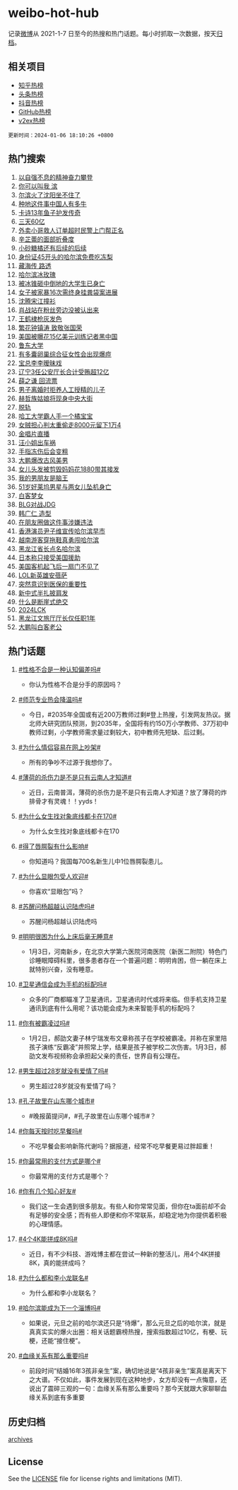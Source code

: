 # weibo-hot-hub

记录[微博](https://www.weibo.com)从 2021-1-7 日至今的热搜和热门话题。每小时抓取一次数据，按天[归档](archives)。

## 相关项目

- [知乎热榜](https://github.com/lonnyzhang423/zhihu-hot-hub)
- [头条热榜](https://github.com/lonnyzhang423/toutiao-hot-hub)
- [抖音热榜](https://github.com/lonnyzhang423/douyin-hot-hub)
- [GitHub热榜](https://github.com/lonnyzhang423/github-hot-hub)
- [v2ex热榜](https://github.com/lonnyzhang423/v2ex-hot-hub)


`更新时间：2024-01-06 18:10:26 +0800`

## 热门搜索

1. [以自强不息的精神奋力攀登](https://m.weibo.cn/search?containerid=100103type%3D1%26t%3D10%26q%3D%23%E4%BB%A5%E8%87%AA%E5%BC%BA%E4%B8%8D%E6%81%AF%E7%9A%84%E7%B2%BE%E7%A5%9E%E5%A5%8B%E5%8A%9B%E6%94%80%E7%99%BB%23&stream_entry_id=51&isnewpage=1&extparam=seat%3D1%26c_type%3D51%26dgr%3D0%26q%3D%2523%25E4%25BB%25A5%25E8%2587%25AA%25E5%25BC%25BA%25E4%25B8%258D%25E6%2581%25AF%25E7%259A%2584%25E7%25B2%25BE%25E7%25A5%259E%25E5%25A5%258B%25E5%258A%259B%25E6%2594%2580%25E7%2599%25BB%2523%26cate%3D10103%26stream_entry_id%3D51%26filter_type%3Drealtimehot%26pos%3D0%26display_time%3D1704535825%26pre_seqid%3D170453582519890566233)
1. [你可以叫我 滨](https://m.weibo.cn/search?containerid=100103type%3D1%26t%3D10%26q%3D%E4%BD%A0%E5%8F%AF%E4%BB%A5%E5%8F%AB%E6%88%91+%E6%BB%A8&stream_entry_id=31&isnewpage=1&extparam=seat%3D1%26pos%3D0%26q%3D%25E4%25BD%25A0%25E5%258F%25AF%25E4%25BB%25A5%25E5%258F%25AB%25E6%2588%2591%2520%25E6%25BB%25A8%26cate%3D5001%26filter_type%3Drealtimehot%26band_rank%3D1%26dgr%3D0%26stream_entry_id%3D31%26flag%3D2%26realpos%3D1%26lcate%3D5001%26c_type%3D31%26display_time%3D1704535825%26pre_seqid%3D170453582519890566233)
1. [尔滨火了沈阳坐不住了](https://m.weibo.cn/search?containerid=100103type%3D1%26t%3D10%26q%3D%23%E5%B0%94%E6%BB%A8%E7%81%AB%E4%BA%86%E6%B2%88%E9%98%B3%E5%9D%90%E4%B8%8D%E4%BD%8F%E4%BA%86%23&stream_entry_id=31&isnewpage=1&extparam=seat%3D1%26pos%3D1%26q%3D%2523%25E5%25B0%2594%25E6%25BB%25A8%25E7%2581%25AB%25E4%25BA%2586%25E6%25B2%2588%25E9%2598%25B3%25E5%259D%2590%25E4%25B8%258D%25E4%25BD%258F%25E4%25BA%2586%2523%26cate%3D5001%26filter_type%3Drealtimehot%26band_rank%3D2%26dgr%3D0%26stream_entry_id%3D31%26flag%3D32768%26realpos%3D2%26lcate%3D5001%26c_type%3D31%26display_time%3D1704535825%26pre_seqid%3D170453582519890566233)
1. [种地这件事中国人有多牛](https://m.weibo.cn/search?containerid=100103type%3D1%26t%3D10%26q%3D%23%E7%A7%8D%E5%9C%B0%E8%BF%99%E4%BB%B6%E4%BA%8B%E4%B8%AD%E5%9B%BD%E4%BA%BA%E6%9C%89%E5%A4%9A%E7%89%9B%23&stream_entry_id=31&isnewpage=1&extparam=seat%3D1%26pos%3D2%26q%3D%2523%25E7%25A7%258D%25E5%259C%25B0%25E8%25BF%2599%25E4%25BB%25B6%25E4%25BA%258B%25E4%25B8%25AD%25E5%259B%25BD%25E4%25BA%25BA%25E6%259C%2589%25E5%25A4%259A%25E7%2589%259B%2523%26cate%3D5001%26filter_type%3Drealtimehot%26band_rank%3D3%26dgr%3D0%26stream_entry_id%3D31%26flag%3D1%26realpos%3D3%26lcate%3D5001%26c_type%3D31%26display_time%3D1704535825%26pre_seqid%3D170453582519890566233)
1. [卡诗13年鱼子护发传奇](https://m.weibo.cn/search?containerid=100103type%3D1%26t%3D10%26q%3D%23%E5%8D%A1%E8%AF%9713%E5%B9%B4%E9%B1%BC%E5%AD%90%E6%8A%A4%E5%8F%91%E4%BC%A0%E5%A5%87%23&stream_entry_id=31&isnewpage=1&extparam=seat%3D1%26pos%3D3%26q%3D%2523%25E5%258D%25A1%25E8%25AF%259713%25E5%25B9%25B4%25E9%25B1%25BC%25E5%25AD%2590%25E6%258A%25A4%25E5%258F%2591%25E4%25BC%25A0%25E5%25A5%2587%2523%26cate%3D5001%26adid%3D218278%26dgr%3D0%26band_rank%3D4%26topic_ad%3D1%26is_ad_pos%3D1%26filter_type%3Drealtimehot%26stream_entry_id%3D31%26lcate%3D5001%26c_type%3D31%26display_time%3D1704535825%26pre_seqid%3D170453582519890566233)
1. [三天60亿](https://m.weibo.cn/search?containerid=100103type%3D1%26t%3D10%26q%3D%E4%B8%89%E5%A4%A960%E4%BA%BF&stream_entry_id=31&isnewpage=1&extparam=seat%3D1%26pos%3D4%26q%3D%25E4%25B8%2589%25E5%25A4%25A960%25E4%25BA%25BF%26cate%3D5001%26filter_type%3Drealtimehot%26band_rank%3D4%26dgr%3D0%26stream_entry_id%3D31%26flag%3D2%26realpos%3D4%26lcate%3D5001%26c_type%3D31%26display_time%3D1704535825%26pre_seqid%3D170453582519890566233)
1. [外卖小哥救人订单超时民警上门帮正名](https://m.weibo.cn/search?containerid=100103type%3D1%26t%3D10%26q%3D%23%E5%A4%96%E5%8D%96%E5%B0%8F%E5%93%A5%E6%95%91%E4%BA%BA%E8%AE%A2%E5%8D%95%E8%B6%85%E6%97%B6%E6%B0%91%E8%AD%A6%E4%B8%8A%E9%97%A8%E5%B8%AE%E6%AD%A3%E5%90%8D%23&stream_entry_id=31&isnewpage=1&extparam=seat%3D1%26pos%3D5%26q%3D%2523%25E5%25A4%2596%25E5%258D%2596%25E5%25B0%258F%25E5%2593%25A5%25E6%2595%2591%25E4%25BA%25BA%25E8%25AE%25A2%25E5%258D%2595%25E8%25B6%2585%25E6%2597%25B6%25E6%25B0%2591%25E8%25AD%25A6%25E4%25B8%258A%25E9%2597%25A8%25E5%25B8%25AE%25E6%25AD%25A3%25E5%2590%258D%2523%26cate%3D5001%26filter_type%3Drealtimehot%26band_rank%3D5%26dgr%3D0%26stream_entry_id%3D31%26flag%3D32768%26realpos%3D5%26lcate%3D5001%26c_type%3D31%26display_time%3D1704535825%26pre_seqid%3D170453582519890566233)
1. [辛芷蕾的面部折叠度](https://m.weibo.cn/search?containerid=100103type%3D1%26t%3D10%26q%3D%23%E8%BE%9B%E8%8A%B7%E8%95%BE%E7%9A%84%E9%9D%A2%E9%83%A8%E6%8A%98%E5%8F%A0%E5%BA%A6%23&stream_entry_id=31&isnewpage=1&extparam=seat%3D1%26pos%3D6%26q%3D%2523%25E8%25BE%259B%25E8%258A%25B7%25E8%2595%25BE%25E7%259A%2584%25E9%259D%25A2%25E9%2583%25A8%25E6%258A%2598%25E5%258F%25A0%25E5%25BA%25A6%2523%26cate%3D5001%26filter_type%3Drealtimehot%26band_rank%3D6%26dgr%3D0%26stream_entry_id%3D31%26flag%3D1%26realpos%3D6%26lcate%3D5001%26c_type%3D31%26display_time%3D1704535825%26pre_seqid%3D170453582519890566233)
1. [小砂糖橘还有后续的后续](https://m.weibo.cn/search?containerid=100103type%3D1%26t%3D10%26q%3D%23%E5%B0%8F%E7%A0%82%E7%B3%96%E6%A9%98%E8%BF%98%E6%9C%89%E5%90%8E%E7%BB%AD%E7%9A%84%E5%90%8E%E7%BB%AD%23&stream_entry_id=31&isnewpage=1&extparam=seat%3D1%26pos%3D7%26q%3D%2523%25E5%25B0%258F%25E7%25A0%2582%25E7%25B3%2596%25E6%25A9%2598%25E8%25BF%2598%25E6%259C%2589%25E5%2590%258E%25E7%25BB%25AD%25E7%259A%2584%25E5%2590%258E%25E7%25BB%25AD%2523%26cate%3D5001%26filter_type%3Drealtimehot%26band_rank%3D7%26dgr%3D0%26stream_entry_id%3D31%26flag%3D32768%26realpos%3D7%26lcate%3D5001%26c_type%3D31%26display_time%3D1704535825%26pre_seqid%3D170453582519890566233)
1. [身份证45开头的哈尔滨免费吃冻梨](https://m.weibo.cn/search?containerid=100103type%3D1%26t%3D10%26q%3D%23%E8%BA%AB%E4%BB%BD%E8%AF%8145%E5%BC%80%E5%A4%B4%E7%9A%84%E5%93%88%E5%B0%94%E6%BB%A8%E5%85%8D%E8%B4%B9%E5%90%83%E5%86%BB%E6%A2%A8%23&stream_entry_id=31&isnewpage=1&extparam=seat%3D1%26pos%3D8%26q%3D%2523%25E8%25BA%25AB%25E4%25BB%25BD%25E8%25AF%258145%25E5%25BC%2580%25E5%25A4%25B4%25E7%259A%2584%25E5%2593%2588%25E5%25B0%2594%25E6%25BB%25A8%25E5%2585%258D%25E8%25B4%25B9%25E5%2590%2583%25E5%2586%25BB%25E6%25A2%25A8%2523%26cate%3D5001%26filter_type%3Drealtimehot%26band_rank%3D8%26dgr%3D0%26stream_entry_id%3D31%26flag%3D2%26realpos%3D8%26lcate%3D5001%26c_type%3D31%26display_time%3D1704535825%26pre_seqid%3D170453582519890566233)
1. [藏海传 路透](https://m.weibo.cn/search?containerid=100103type%3D1%26t%3D10%26q%3D%E8%97%8F%E6%B5%B7%E4%BC%A0+%E8%B7%AF%E9%80%8F&stream_entry_id=31&isnewpage=1&extparam=seat%3D1%26pos%3D9%26q%3D%25E8%2597%258F%25E6%25B5%25B7%25E4%25BC%25A0%2520%25E8%25B7%25AF%25E9%2580%258F%26cate%3D5001%26filter_type%3Drealtimehot%26band_rank%3D9%26dgr%3D0%26stream_entry_id%3D31%26flag%3D2%26realpos%3D9%26lcate%3D5001%26c_type%3D31%26display_time%3D1704535825%26pre_seqid%3D170453582519890566233)
1. [哈尔滨冰玫瑰](https://m.weibo.cn/search?containerid=100103type%3D1%26t%3D10%26q%3D%E5%93%88%E5%B0%94%E6%BB%A8%E5%86%B0%E7%8E%AB%E7%91%B0&stream_entry_id=31&isnewpage=1&extparam=seat%3D1%26pos%3D10%26q%3D%25E5%2593%2588%25E5%25B0%2594%25E6%25BB%25A8%25E5%2586%25B0%25E7%258E%25AB%25E7%2591%25B0%26cate%3D5001%26filter_type%3Drealtimehot%26band_rank%3D10%26dgr%3D0%26stream_entry_id%3D31%26flag%3D2%26realpos%3D10%26lcate%3D5001%26c_type%3D31%26display_time%3D1704535825%26pre_seqid%3D170453582519890566233)
1. [被冰锥砸中倒地的大学生已身亡](https://m.weibo.cn/search?containerid=100103type%3D1%26t%3D10%26q%3D%23%E8%A2%AB%E5%86%B0%E9%94%A5%E7%A0%B8%E4%B8%AD%E5%80%92%E5%9C%B0%E7%9A%84%E5%A4%A7%E5%AD%A6%E7%94%9F%E5%B7%B2%E8%BA%AB%E4%BA%A1%23&stream_entry_id=31&isnewpage=1&extparam=seat%3D1%26pos%3D11%26q%3D%2523%25E8%25A2%25AB%25E5%2586%25B0%25E9%2594%25A5%25E7%25A0%25B8%25E4%25B8%25AD%25E5%2580%2592%25E5%259C%25B0%25E7%259A%2584%25E5%25A4%25A7%25E5%25AD%25A6%25E7%2594%259F%25E5%25B7%25B2%25E8%25BA%25AB%25E4%25BA%25A1%2523%26cate%3D5001%26filter_type%3Drealtimehot%26band_rank%3D11%26dgr%3D0%26stream_entry_id%3D31%26flag%3D2%26realpos%3D11%26lcate%3D5001%26c_type%3D31%26display_time%3D1704535825%26pre_seqid%3D170453582519890566233)
1. [女子被家暴16次需终身挂粪袋案进展](https://m.weibo.cn/search?containerid=100103type%3D1%26t%3D10%26q%3D%23%E5%A5%B3%E5%AD%90%E8%A2%AB%E5%AE%B6%E6%9A%B416%E6%AC%A1%E9%9C%80%E7%BB%88%E8%BA%AB%E6%8C%82%E7%B2%AA%E8%A2%8B%E6%A1%88%E8%BF%9B%E5%B1%95%23&stream_entry_id=31&isnewpage=1&extparam=seat%3D1%26pos%3D12%26q%3D%2523%25E5%25A5%25B3%25E5%25AD%2590%25E8%25A2%25AB%25E5%25AE%25B6%25E6%259A%25B416%25E6%25AC%25A1%25E9%259C%2580%25E7%25BB%2588%25E8%25BA%25AB%25E6%258C%2582%25E7%25B2%25AA%25E8%25A2%258B%25E6%25A1%2588%25E8%25BF%259B%25E5%25B1%2595%2523%26cate%3D5001%26filter_type%3Drealtimehot%26band_rank%3D12%26dgr%3D0%26stream_entry_id%3D31%26flag%3D2%26realpos%3D12%26lcate%3D5001%26c_type%3D31%26display_time%3D1704535825%26pre_seqid%3D170453582519890566233)
1. [沈腾宋江撞衫](https://m.weibo.cn/search?containerid=100103type%3D1%26t%3D10%26q%3D%23%E6%B2%88%E8%85%BE%E5%AE%8B%E6%B1%9F%E6%92%9E%E8%A1%AB%23&stream_entry_id=31&isnewpage=1&extparam=seat%3D1%26pos%3D13%26q%3D%2523%25E6%25B2%2588%25E8%2585%25BE%25E5%25AE%258B%25E6%25B1%259F%25E6%2592%259E%25E8%25A1%25AB%2523%26cate%3D5001%26filter_type%3Drealtimehot%26band_rank%3D13%26dgr%3D0%26stream_entry_id%3D31%26flag%3D1%26realpos%3D13%26lcate%3D5001%26c_type%3D31%26display_time%3D1704535825%26pre_seqid%3D170453582519890566233)
1. [肖战站在粉丝旁边没被认出来](https://m.weibo.cn/search?containerid=100103type%3D1%26t%3D10%26q%3D%23%E8%82%96%E6%88%98%E7%AB%99%E5%9C%A8%E7%B2%89%E4%B8%9D%E6%97%81%E8%BE%B9%E6%B2%A1%E8%A2%AB%E8%AE%A4%E5%87%BA%E6%9D%A5%23&stream_entry_id=31&isnewpage=1&extparam=seat%3D1%26pos%3D14%26q%3D%2523%25E8%2582%2596%25E6%2588%2598%25E7%25AB%2599%25E5%259C%25A8%25E7%25B2%2589%25E4%25B8%259D%25E6%2597%2581%25E8%25BE%25B9%25E6%25B2%25A1%25E8%25A2%25AB%25E8%25AE%25A4%25E5%2587%25BA%25E6%259D%25A5%2523%26cate%3D5001%26filter_type%3Drealtimehot%26band_rank%3D14%26dgr%3D0%26stream_entry_id%3D31%26flag%3D2%26realpos%3D14%26lcate%3D5001%26c_type%3D31%26display_time%3D1704535825%26pre_seqid%3D170453582519890566233)
1. [王鹤棣枪灰发色](https://m.weibo.cn/search?containerid=100103type%3D1%26t%3D10%26q%3D%23%E7%8E%8B%E9%B9%A4%E6%A3%A3%E6%9E%AA%E7%81%B0%E5%8F%91%E8%89%B2%23&stream_entry_id=31&isnewpage=1&extparam=seat%3D1%26pos%3D15%26q%3D%2523%25E7%258E%258B%25E9%25B9%25A4%25E6%25A3%25A3%25E6%259E%25AA%25E7%2581%25B0%25E5%258F%2591%25E8%2589%25B2%2523%26cate%3D5001%26filter_type%3Drealtimehot%26band_rank%3D15%26dgr%3D0%26stream_entry_id%3D31%26flag%3D2%26realpos%3D15%26lcate%3D5001%26c_type%3D31%26display_time%3D1704535825%26pre_seqid%3D170453582519890566233)
1. [繁花钟镇涛 致敬张国荣](https://m.weibo.cn/search?containerid=100103type%3D1%26t%3D10%26q%3D%E7%B9%81%E8%8A%B1%E9%92%9F%E9%95%87%E6%B6%9B+%E8%87%B4%E6%95%AC%E5%BC%A0%E5%9B%BD%E8%8D%A3&stream_entry_id=31&isnewpage=1&extparam=seat%3D1%26pos%3D16%26q%3D%25E7%25B9%2581%25E8%258A%25B1%25E9%2592%259F%25E9%2595%2587%25E6%25B6%259B%2520%25E8%2587%25B4%25E6%2595%25AC%25E5%25BC%25A0%25E5%259B%25BD%25E8%258D%25A3%26cate%3D5001%26filter_type%3Drealtimehot%26band_rank%3D16%26dgr%3D0%26stream_entry_id%3D31%26flag%3D1%26realpos%3D16%26lcate%3D5001%26c_type%3D31%26display_time%3D1704535825%26pre_seqid%3D170453582519890566233)
1. [美国被曝花15亿美元训练记者黑中国](https://m.weibo.cn/search?containerid=100103type%3D1%26t%3D10%26q%3D%23%E7%BE%8E%E5%9B%BD%E8%A2%AB%E6%9B%9D%E8%8A%B115%E4%BA%BF%E7%BE%8E%E5%85%83%E8%AE%AD%E7%BB%83%E8%AE%B0%E8%80%85%E9%BB%91%E4%B8%AD%E5%9B%BD%23&stream_entry_id=31&isnewpage=1&extparam=seat%3D1%26pos%3D17%26q%3D%2523%25E7%25BE%258E%25E5%259B%25BD%25E8%25A2%25AB%25E6%259B%259D%25E8%258A%25B115%25E4%25BA%25BF%25E7%25BE%258E%25E5%2585%2583%25E8%25AE%25AD%25E7%25BB%2583%25E8%25AE%25B0%25E8%2580%2585%25E9%25BB%2591%25E4%25B8%25AD%25E5%259B%25BD%2523%26cate%3D5001%26filter_type%3Drealtimehot%26band_rank%3D17%26dgr%3D0%26stream_entry_id%3D31%26flag%3D0%26realpos%3D17%26lcate%3D5001%26c_type%3D31%26display_time%3D1704535825%26pre_seqid%3D170453582519890566233)
1. [鲁东大学](https://m.weibo.cn/search?containerid=100103type%3D1%26t%3D10%26q%3D%E9%B2%81%E4%B8%9C%E5%A4%A7%E5%AD%A6&stream_entry_id=31&isnewpage=1&extparam=seat%3D1%26pos%3D18%26q%3D%25E9%25B2%2581%25E4%25B8%259C%25E5%25A4%25A7%25E5%25AD%25A6%26cate%3D5001%26filter_type%3Drealtimehot%26band_rank%3D18%26dgr%3D0%26stream_entry_id%3D31%26flag%3D0%26realpos%3D18%26lcate%3D5001%26c_type%3D31%26display_time%3D1704535825%26pre_seqid%3D170453582519890566233)
1. [有多囊卵巢综合征女性会出现爆痘](https://m.weibo.cn/search?containerid=100103type%3D1%26t%3D10%26q%3D%23%E6%9C%89%E5%A4%9A%E5%9B%8A%E5%8D%B5%E5%B7%A2%E7%BB%BC%E5%90%88%E5%BE%81%E5%A5%B3%E6%80%A7%E4%BC%9A%E5%87%BA%E7%8E%B0%E7%88%86%E7%97%98%23&stream_entry_id=31&isnewpage=1&extparam=seat%3D1%26pos%3D19%26q%3D%2523%25E6%259C%2589%25E5%25A4%259A%25E5%259B%258A%25E5%258D%25B5%25E5%25B7%25A2%25E7%25BB%25BC%25E5%2590%2588%25E5%25BE%2581%25E5%25A5%25B3%25E6%2580%25A7%25E4%25BC%259A%25E5%2587%25BA%25E7%258E%25B0%25E7%2588%2586%25E7%2597%2598%2523%26cate%3D5001%26filter_type%3Drealtimehot%26band_rank%3D19%26dgr%3D0%26stream_entry_id%3D31%26flag%3D0%26realpos%3D19%26lcate%3D5001%26c_type%3D31%26display_time%3D1704535825%26pre_seqid%3D170453582519890566233)
1. [宝总李李暧昧戏](https://m.weibo.cn/search?containerid=100103type%3D1%26t%3D10%26q%3D%23%E5%AE%9D%E6%80%BB%E6%9D%8E%E6%9D%8E%E6%9A%A7%E6%98%A7%E6%88%8F%23&stream_entry_id=31&isnewpage=1&extparam=seat%3D1%26pos%3D20%26q%3D%2523%25E5%25AE%259D%25E6%2580%25BB%25E6%259D%258E%25E6%259D%258E%25E6%259A%25A7%25E6%2598%25A7%25E6%2588%258F%2523%26cate%3D5001%26filter_type%3Drealtimehot%26band_rank%3D20%26dgr%3D0%26stream_entry_id%3D31%26flag%3D0%26realpos%3D20%26lcate%3D5001%26c_type%3D31%26display_time%3D1704535825%26pre_seqid%3D170453582519890566233)
1. [辽宁3任公安厅长合计受贿超12亿](https://m.weibo.cn/search?containerid=100103type%3D1%26t%3D10%26q%3D%23%E8%BE%BD%E5%AE%813%E4%BB%BB%E5%85%AC%E5%AE%89%E5%8E%85%E9%95%BF%E5%90%88%E8%AE%A1%E5%8F%97%E8%B4%BF%E8%B6%8512%E4%BA%BF%23&stream_entry_id=31&isnewpage=1&extparam=seat%3D1%26pos%3D21%26q%3D%2523%25E8%25BE%25BD%25E5%25AE%25813%25E4%25BB%25BB%25E5%2585%25AC%25E5%25AE%2589%25E5%258E%2585%25E9%2595%25BF%25E5%2590%2588%25E8%25AE%25A1%25E5%258F%2597%25E8%25B4%25BF%25E8%25B6%258512%25E4%25BA%25BF%2523%26cate%3D5001%26filter_type%3Drealtimehot%26band_rank%3D21%26dgr%3D0%26stream_entry_id%3D31%26flag%3D1%26realpos%3D21%26lcate%3D5001%26c_type%3D31%26display_time%3D1704535825%26pre_seqid%3D170453582519890566233)
1. [薛之谦 回流票](https://m.weibo.cn/search?containerid=100103type%3D1%26t%3D10%26q%3D%E8%96%9B%E4%B9%8B%E8%B0%A6+%E5%9B%9E%E6%B5%81%E7%A5%A8&stream_entry_id=31&isnewpage=1&extparam=seat%3D1%26pos%3D22%26q%3D%25E8%2596%259B%25E4%25B9%258B%25E8%25B0%25A6%2520%25E5%259B%259E%25E6%25B5%2581%25E7%25A5%25A8%26cate%3D5001%26filter_type%3Drealtimehot%26band_rank%3D22%26dgr%3D0%26stream_entry_id%3D31%26flag%3D1%26realpos%3D22%26lcate%3D5001%26c_type%3D31%26display_time%3D1704535825%26pre_seqid%3D170453582519890566233)
1. [男子离婚时拒养人工授精的儿子](https://m.weibo.cn/search?containerid=100103type%3D1%26t%3D10%26q%3D%23%E7%94%B7%E5%AD%90%E7%A6%BB%E5%A9%9A%E6%97%B6%E6%8B%92%E5%85%BB%E4%BA%BA%E5%B7%A5%E6%8E%88%E7%B2%BE%E7%9A%84%E5%84%BF%E5%AD%90%23&stream_entry_id=31&isnewpage=1&extparam=seat%3D1%26pos%3D23%26q%3D%2523%25E7%2594%25B7%25E5%25AD%2590%25E7%25A6%25BB%25E5%25A9%259A%25E6%2597%25B6%25E6%258B%2592%25E5%2585%25BB%25E4%25BA%25BA%25E5%25B7%25A5%25E6%258E%2588%25E7%25B2%25BE%25E7%259A%2584%25E5%2584%25BF%25E5%25AD%2590%2523%26cate%3D5001%26filter_type%3Drealtimehot%26band_rank%3D23%26dgr%3D0%26stream_entry_id%3D31%26flag%3D0%26realpos%3D23%26lcate%3D5001%26c_type%3D31%26display_time%3D1704535825%26pre_seqid%3D170453582519890566233)
1. [赫哲族姑娘将现身中央大街](https://m.weibo.cn/search?containerid=100103type%3D1%26t%3D10%26q%3D%23%E8%B5%AB%E5%93%B2%E6%97%8F%E5%A7%91%E5%A8%98%E5%B0%86%E7%8E%B0%E8%BA%AB%E4%B8%AD%E5%A4%AE%E5%A4%A7%E8%A1%97%23&stream_entry_id=31&isnewpage=1&extparam=seat%3D1%26pos%3D24%26q%3D%2523%25E8%25B5%25AB%25E5%2593%25B2%25E6%2597%258F%25E5%25A7%2591%25E5%25A8%2598%25E5%25B0%2586%25E7%258E%25B0%25E8%25BA%25AB%25E4%25B8%25AD%25E5%25A4%25AE%25E5%25A4%25A7%25E8%25A1%2597%2523%26cate%3D5001%26filter_type%3Drealtimehot%26band_rank%3D24%26dgr%3D0%26stream_entry_id%3D31%26flag%3D0%26realpos%3D24%26lcate%3D5001%26c_type%3D31%26display_time%3D1704535825%26pre_seqid%3D170453582519890566233)
1. [脱轨](https://m.weibo.cn/search?containerid=100103type%3D1%26t%3D10%26q%3D%E8%84%B1%E8%BD%A8&stream_entry_id=31&isnewpage=1&extparam=seat%3D1%26pos%3D25%26q%3D%25E8%2584%25B1%25E8%25BD%25A8%26cate%3D5001%26filter_type%3Drealtimehot%26band_rank%3D25%26dgr%3D0%26stream_entry_id%3D31%26flag%3D1%26realpos%3D25%26lcate%3D5001%26c_type%3D31%26display_time%3D1704535825%26pre_seqid%3D170453582519890566233)
1. [哈工大学霸人手一个橘宝宝](https://m.weibo.cn/search?containerid=100103type%3D1%26t%3D10%26q%3D%23%E5%93%88%E5%B7%A5%E5%A4%A7%E5%AD%A6%E9%9C%B8%E4%BA%BA%E6%89%8B%E4%B8%80%E4%B8%AA%E6%A9%98%E5%AE%9D%E5%AE%9D%23&stream_entry_id=31&isnewpage=1&extparam=seat%3D1%26pos%3D26%26q%3D%2523%25E5%2593%2588%25E5%25B7%25A5%25E5%25A4%25A7%25E5%25AD%25A6%25E9%259C%25B8%25E4%25BA%25BA%25E6%2589%258B%25E4%25B8%2580%25E4%25B8%25AA%25E6%25A9%2598%25E5%25AE%259D%25E5%25AE%259D%2523%26cate%3D5001%26filter_type%3Drealtimehot%26band_rank%3D26%26dgr%3D0%26stream_entry_id%3D31%26flag%3D0%26realpos%3D26%26lcate%3D5001%26c_type%3D31%26display_time%3D1704535825%26pre_seqid%3D170453582519890566233)
1. [女贼担心判太重偷走8000元留下1万4](https://m.weibo.cn/search?containerid=100103type%3D1%26t%3D10%26q%3D%23%E5%A5%B3%E8%B4%BC%E6%8B%85%E5%BF%83%E5%88%A4%E5%A4%AA%E9%87%8D%E5%81%B7%E8%B5%B08000%E5%85%83%E7%95%99%E4%B8%8B1%E4%B8%874%23&stream_entry_id=31&isnewpage=1&extparam=seat%3D1%26pos%3D27%26q%3D%2523%25E5%25A5%25B3%25E8%25B4%25BC%25E6%258B%2585%25E5%25BF%2583%25E5%2588%25A4%25E5%25A4%25AA%25E9%2587%258D%25E5%2581%25B7%25E8%25B5%25B08000%25E5%2585%2583%25E7%2595%2599%25E4%25B8%258B1%25E4%25B8%25874%2523%26cate%3D5001%26filter_type%3Drealtimehot%26band_rank%3D27%26dgr%3D0%26stream_entry_id%3D31%26flag%3D0%26realpos%3D27%26lcate%3D5001%26c_type%3D31%26display_time%3D1704535825%26pre_seqid%3D170453582519890566233)
1. [金唱片直播](https://m.weibo.cn/search?containerid=100103type%3D1%26t%3D10%26q%3D%E9%87%91%E5%94%B1%E7%89%87%E7%9B%B4%E6%92%AD&stream_entry_id=31&isnewpage=1&extparam=seat%3D1%26pos%3D28%26q%3D%25E9%2587%2591%25E5%2594%25B1%25E7%2589%2587%25E7%259B%25B4%25E6%2592%25AD%26cate%3D5001%26filter_type%3Drealtimehot%26band_rank%3D28%26dgr%3D0%26stream_entry_id%3D31%26flag%3D1%26realpos%3D28%26lcate%3D5001%26c_type%3D31%26display_time%3D1704535825%26pre_seqid%3D170453582519890566233)
1. [汪小姐出车祸](https://m.weibo.cn/search?containerid=100103type%3D1%26t%3D10%26q%3D%23%E6%B1%AA%E5%B0%8F%E5%A7%90%E5%87%BA%E8%BD%A6%E7%A5%B8%23&stream_entry_id=31&isnewpage=1&extparam=seat%3D1%26pos%3D29%26q%3D%2523%25E6%25B1%25AA%25E5%25B0%258F%25E5%25A7%2590%25E5%2587%25BA%25E8%25BD%25A6%25E7%25A5%25B8%2523%26cate%3D5001%26filter_type%3Drealtimehot%26band_rank%3D29%26dgr%3D0%26stream_entry_id%3D31%26flag%3D0%26realpos%3D29%26lcate%3D5001%26c_type%3D31%26display_time%3D1704535825%26pre_seqid%3D170453582519890566233)
1. [手指冻伤后会变粗](https://m.weibo.cn/search?containerid=100103type%3D1%26t%3D10%26q%3D%E6%89%8B%E6%8C%87%E5%86%BB%E4%BC%A4%E5%90%8E%E4%BC%9A%E5%8F%98%E7%B2%97&stream_entry_id=31&isnewpage=1&extparam=seat%3D1%26pos%3D30%26q%3D%25E6%2589%258B%25E6%258C%2587%25E5%2586%25BB%25E4%25BC%25A4%25E5%2590%258E%25E4%25BC%259A%25E5%258F%2598%25E7%25B2%2597%26cate%3D5001%26filter_type%3Drealtimehot%26band_rank%3D30%26dgr%3D0%26stream_entry_id%3D31%26flag%3D1%26realpos%3D30%26lcate%3D5001%26c_type%3D31%26display_time%3D1704535825%26pre_seqid%3D170453582519890566233)
1. [大鹏爆改古风美男](https://m.weibo.cn/search?containerid=100103type%3D1%26t%3D10%26q%3D%23%E5%A4%A7%E9%B9%8F%E7%88%86%E6%94%B9%E5%8F%A4%E9%A3%8E%E7%BE%8E%E7%94%B7%23&stream_entry_id=31&isnewpage=1&extparam=seat%3D1%26pos%3D31%26q%3D%2523%25E5%25A4%25A7%25E9%25B9%258F%25E7%2588%2586%25E6%2594%25B9%25E5%258F%25A4%25E9%25A3%258E%25E7%25BE%258E%25E7%2594%25B7%2523%26cate%3D5001%26filter_type%3Drealtimehot%26band_rank%3D31%26dgr%3D0%26stream_entry_id%3D31%26flag%3D1%26realpos%3D31%26lcate%3D5001%26c_type%3D31%26display_time%3D1704535825%26pre_seqid%3D170453582519890566233)
1. [女儿头发被剪毁妈妈花1880带其接发](https://m.weibo.cn/search?containerid=100103type%3D1%26t%3D10%26q%3D%23%E5%A5%B3%E5%84%BF%E5%A4%B4%E5%8F%91%E8%A2%AB%E5%89%AA%E6%AF%81%E5%A6%88%E5%A6%88%E8%8A%B11880%E5%B8%A6%E5%85%B6%E6%8E%A5%E5%8F%91%23&stream_entry_id=31&isnewpage=1&extparam=seat%3D1%26pos%3D32%26q%3D%2523%25E5%25A5%25B3%25E5%2584%25BF%25E5%25A4%25B4%25E5%258F%2591%25E8%25A2%25AB%25E5%2589%25AA%25E6%25AF%2581%25E5%25A6%2588%25E5%25A6%2588%25E8%258A%25B11880%25E5%25B8%25A6%25E5%2585%25B6%25E6%258E%25A5%25E5%258F%2591%2523%26cate%3D5001%26filter_type%3Drealtimehot%26band_rank%3D32%26dgr%3D0%26stream_entry_id%3D31%26flag%3D1%26realpos%3D32%26lcate%3D5001%26c_type%3D31%26display_time%3D1704535825%26pre_seqid%3D170453582519890566233)
1. [我的男朋友是脑王](https://m.weibo.cn/search?containerid=100103type%3D1%26t%3D10%26q%3D%E6%88%91%E7%9A%84%E7%94%B7%E6%9C%8B%E5%8F%8B%E6%98%AF%E8%84%91%E7%8E%8B&stream_entry_id=31&isnewpage=1&extparam=seat%3D1%26pos%3D33%26q%3D%25E6%2588%2591%25E7%259A%2584%25E7%2594%25B7%25E6%259C%258B%25E5%258F%258B%25E6%2598%25AF%25E8%2584%2591%25E7%258E%258B%26cate%3D5001%26filter_type%3Drealtimehot%26band_rank%3D33%26dgr%3D0%26stream_entry_id%3D31%26flag%3D0%26realpos%3D33%26lcate%3D5001%26c_type%3D31%26display_time%3D1704535825%26pre_seqid%3D170453582519890566233)
1. [51岁好莱坞男星与两女儿坠机身亡](https://m.weibo.cn/search?containerid=100103type%3D1%26t%3D10%26q%3D%2351%E5%B2%81%E5%A5%BD%E8%8E%B1%E5%9D%9E%E7%94%B7%E6%98%9F%E4%B8%8E%E4%B8%A4%E5%A5%B3%E5%84%BF%E5%9D%A0%E6%9C%BA%E8%BA%AB%E4%BA%A1%23&stream_entry_id=31&isnewpage=1&extparam=seat%3D1%26pos%3D34%26q%3D%252351%25E5%25B2%2581%25E5%25A5%25BD%25E8%258E%25B1%25E5%259D%259E%25E7%2594%25B7%25E6%2598%259F%25E4%25B8%258E%25E4%25B8%25A4%25E5%25A5%25B3%25E5%2584%25BF%25E5%259D%25A0%25E6%259C%25BA%25E8%25BA%25AB%25E4%25BA%25A1%2523%26cate%3D5001%26filter_type%3Drealtimehot%26band_rank%3D34%26dgr%3D0%26stream_entry_id%3D31%26flag%3D0%26realpos%3D34%26lcate%3D5001%26c_type%3D31%26display_time%3D1704535825%26pre_seqid%3D170453582519890566233)
1. [白客梦女](https://m.weibo.cn/search?containerid=100103type%3D1%26t%3D10%26q%3D%E7%99%BD%E5%AE%A2%E6%A2%A6%E5%A5%B3&stream_entry_id=31&isnewpage=1&extparam=seat%3D1%26pos%3D35%26q%3D%25E7%2599%25BD%25E5%25AE%25A2%25E6%25A2%25A6%25E5%25A5%25B3%26cate%3D5001%26filter_type%3Drealtimehot%26band_rank%3D35%26dgr%3D0%26stream_entry_id%3D31%26flag%3D1%26realpos%3D35%26lcate%3D5001%26c_type%3D31%26display_time%3D1704535825%26pre_seqid%3D170453582519890566233)
1. [BLG对战JDG](https://m.weibo.cn/search?containerid=100103type%3D1%26t%3D10%26q%3D%23BLG%E5%AF%B9%E6%88%98JDG%23&stream_entry_id=31&isnewpage=1&extparam=seat%3D1%26pos%3D36%26q%3D%2523BLG%25E5%25AF%25B9%25E6%2588%2598JDG%2523%26cate%3D5001%26filter_type%3Drealtimehot%26band_rank%3D36%26dgr%3D0%26stream_entry_id%3D31%26flag%3D1%26realpos%3D36%26lcate%3D5001%26c_type%3D31%26display_time%3D1704535825%26pre_seqid%3D170453582519890566233)
1. [韩广仁 造型](https://m.weibo.cn/search?containerid=100103type%3D1%26t%3D10%26q%3D%E9%9F%A9%E5%B9%BF%E4%BB%81+%E9%80%A0%E5%9E%8B&stream_entry_id=31&isnewpage=1&extparam=seat%3D1%26pos%3D37%26q%3D%25E9%259F%25A9%25E5%25B9%25BF%25E4%25BB%2581%2520%25E9%2580%25A0%25E5%259E%258B%26cate%3D5001%26filter_type%3Drealtimehot%26band_rank%3D37%26dgr%3D0%26stream_entry_id%3D31%26flag%3D1%26realpos%3D37%26lcate%3D5001%26c_type%3D31%26display_time%3D1704535825%26pre_seqid%3D170453582519890566233)
1. [在朋友圈做这件事涉嫌违法](https://m.weibo.cn/search?containerid=100103type%3D1%26t%3D10%26q%3D%23%E5%9C%A8%E6%9C%8B%E5%8F%8B%E5%9C%88%E5%81%9A%E8%BF%99%E4%BB%B6%E4%BA%8B%E6%B6%89%E5%AB%8C%E8%BF%9D%E6%B3%95%23&stream_entry_id=31&isnewpage=1&extparam=seat%3D1%26pos%3D38%26q%3D%2523%25E5%259C%25A8%25E6%259C%258B%25E5%258F%258B%25E5%259C%2588%25E5%2581%259A%25E8%25BF%2599%25E4%25BB%25B6%25E4%25BA%258B%25E6%25B6%2589%25E5%25AB%258C%25E8%25BF%259D%25E6%25B3%2595%2523%26cate%3D5001%26filter_type%3Drealtimehot%26band_rank%3D38%26dgr%3D0%26stream_entry_id%3D31%26flag%3D1%26realpos%3D38%26lcate%3D5001%26c_type%3D31%26display_time%3D1704535825%26pre_seqid%3D170453582519890566233)
1. [香港演员尹子维宣传哈尔滨早市](https://m.weibo.cn/search?containerid=100103type%3D1%26t%3D10%26q%3D%23%E9%A6%99%E6%B8%AF%E6%BC%94%E5%91%98%E5%B0%B9%E5%AD%90%E7%BB%B4%E5%AE%A3%E4%BC%A0%E5%93%88%E5%B0%94%E6%BB%A8%E6%97%A9%E5%B8%82%23&stream_entry_id=31&isnewpage=1&extparam=seat%3D1%26pos%3D39%26q%3D%2523%25E9%25A6%2599%25E6%25B8%25AF%25E6%25BC%2594%25E5%2591%2598%25E5%25B0%25B9%25E5%25AD%2590%25E7%25BB%25B4%25E5%25AE%25A3%25E4%25BC%25A0%25E5%2593%2588%25E5%25B0%2594%25E6%25BB%25A8%25E6%2597%25A9%25E5%25B8%2582%2523%26cate%3D5001%26filter_type%3Drealtimehot%26band_rank%3D39%26dgr%3D0%26stream_entry_id%3D31%26flag%3D0%26realpos%3D39%26lcate%3D5001%26c_type%3D31%26display_time%3D1704535825%26pre_seqid%3D170453582519890566233)
1. [越南游客穿拖鞋真勇闯哈尔滨](https://m.weibo.cn/search?containerid=100103type%3D1%26t%3D10%26q%3D%23%E8%B6%8A%E5%8D%97%E6%B8%B8%E5%AE%A2%E7%A9%BF%E6%8B%96%E9%9E%8B%E7%9C%9F%E5%8B%87%E9%97%AF%E5%93%88%E5%B0%94%E6%BB%A8%23&stream_entry_id=31&isnewpage=1&extparam=seat%3D1%26pos%3D40%26q%3D%2523%25E8%25B6%258A%25E5%258D%2597%25E6%25B8%25B8%25E5%25AE%25A2%25E7%25A9%25BF%25E6%258B%2596%25E9%259E%258B%25E7%259C%259F%25E5%258B%2587%25E9%2597%25AF%25E5%2593%2588%25E5%25B0%2594%25E6%25BB%25A8%2523%26cate%3D5001%26filter_type%3Drealtimehot%26band_rank%3D40%26dgr%3D0%26stream_entry_id%3D31%26flag%3D1%26realpos%3D40%26lcate%3D5001%26c_type%3D31%26display_time%3D1704535825%26pre_seqid%3D170453582519890566233)
1. [黑龙江省长点名哈尔滨](https://m.weibo.cn/search?containerid=100103type%3D1%26t%3D10%26q%3D%23%E9%BB%91%E9%BE%99%E6%B1%9F%E7%9C%81%E9%95%BF%E7%82%B9%E5%90%8D%E5%93%88%E5%B0%94%E6%BB%A8%23&stream_entry_id=31&isnewpage=1&extparam=seat%3D1%26pos%3D41%26q%3D%2523%25E9%25BB%2591%25E9%25BE%2599%25E6%25B1%259F%25E7%259C%2581%25E9%2595%25BF%25E7%2582%25B9%25E5%2590%258D%25E5%2593%2588%25E5%25B0%2594%25E6%25BB%25A8%2523%26cate%3D5001%26filter_type%3Drealtimehot%26band_rank%3D41%26dgr%3D0%26stream_entry_id%3D31%26flag%3D0%26realpos%3D41%26lcate%3D5001%26c_type%3D31%26display_time%3D1704535825%26pre_seqid%3D170453582519890566233)
1. [日本称只接受美国援助](https://m.weibo.cn/search?containerid=100103type%3D1%26t%3D10%26q%3D%23%E6%97%A5%E6%9C%AC%E7%A7%B0%E5%8F%AA%E6%8E%A5%E5%8F%97%E7%BE%8E%E5%9B%BD%E6%8F%B4%E5%8A%A9%23&stream_entry_id=31&isnewpage=1&extparam=seat%3D1%26pos%3D42%26q%3D%2523%25E6%2597%25A5%25E6%259C%25AC%25E7%25A7%25B0%25E5%258F%25AA%25E6%258E%25A5%25E5%258F%2597%25E7%25BE%258E%25E5%259B%25BD%25E6%258F%25B4%25E5%258A%25A9%2523%26cate%3D5001%26filter_type%3Drealtimehot%26band_rank%3D42%26dgr%3D0%26stream_entry_id%3D31%26flag%3D0%26realpos%3D42%26lcate%3D5001%26c_type%3D31%26display_time%3D1704535825%26pre_seqid%3D170453582519890566233)
1. [美国客机起飞后一扇门不见了](https://m.weibo.cn/search?containerid=100103type%3D1%26t%3D10%26q%3D%23%E7%BE%8E%E5%9B%BD%E5%AE%A2%E6%9C%BA%E8%B5%B7%E9%A3%9E%E5%90%8E%E4%B8%80%E6%89%87%E9%97%A8%E4%B8%8D%E8%A7%81%E4%BA%86%23&stream_entry_id=31&isnewpage=1&extparam=seat%3D1%26pos%3D43%26q%3D%2523%25E7%25BE%258E%25E5%259B%25BD%25E5%25AE%25A2%25E6%259C%25BA%25E8%25B5%25B7%25E9%25A3%259E%25E5%2590%258E%25E4%25B8%2580%25E6%2589%2587%25E9%2597%25A8%25E4%25B8%258D%25E8%25A7%2581%25E4%25BA%2586%2523%26cate%3D5001%26filter_type%3Drealtimehot%26band_rank%3D43%26dgr%3D0%26stream_entry_id%3D31%26flag%3D0%26realpos%3D43%26lcate%3D5001%26c_type%3D31%26display_time%3D1704535825%26pre_seqid%3D170453582519890566233)
1. [LOL新英雄安蓓萨](https://m.weibo.cn/search?containerid=100103type%3D1%26t%3D10%26q%3D%23LOL%E6%96%B0%E8%8B%B1%E9%9B%84%E5%AE%89%E8%93%93%E8%90%A8%23&stream_entry_id=31&isnewpage=1&extparam=seat%3D1%26pos%3D44%26q%3D%2523LOL%25E6%2596%25B0%25E8%258B%25B1%25E9%259B%2584%25E5%25AE%2589%25E8%2593%2593%25E8%2590%25A8%2523%26cate%3D5001%26filter_type%3Drealtimehot%26band_rank%3D44%26dgr%3D0%26stream_entry_id%3D31%26flag%3D1%26realpos%3D44%26lcate%3D5001%26c_type%3D31%26display_time%3D1704535825%26pre_seqid%3D170453582519890566233)
1. [突然意识到医保的重要性](https://m.weibo.cn/search?containerid=100103type%3D1%26t%3D10%26q%3D%23%E7%AA%81%E7%84%B6%E6%84%8F%E8%AF%86%E5%88%B0%E5%8C%BB%E4%BF%9D%E7%9A%84%E9%87%8D%E8%A6%81%E6%80%A7%23&stream_entry_id=31&isnewpage=1&extparam=seat%3D1%26pos%3D45%26q%3D%2523%25E7%25AA%2581%25E7%2584%25B6%25E6%2584%258F%25E8%25AF%2586%25E5%2588%25B0%25E5%258C%25BB%25E4%25BF%259D%25E7%259A%2584%25E9%2587%258D%25E8%25A6%2581%25E6%2580%25A7%2523%26cate%3D5001%26filter_type%3Drealtimehot%26band_rank%3D45%26dgr%3D0%26stream_entry_id%3D31%26flag%3D0%26realpos%3D45%26lcate%3D5001%26c_type%3D31%26display_time%3D1704535825%26pre_seqid%3D170453582519890566233)
1. [新中式半扎披肩发](https://m.weibo.cn/search?containerid=100103type%3D1%26t%3D10%26q%3D%E6%96%B0%E4%B8%AD%E5%BC%8F%E5%8D%8A%E6%89%8E%E6%8A%AB%E8%82%A9%E5%8F%91&stream_entry_id=31&isnewpage=1&extparam=seat%3D1%26pos%3D46%26q%3D%25E6%2596%25B0%25E4%25B8%25AD%25E5%25BC%258F%25E5%258D%258A%25E6%2589%258E%25E6%258A%25AB%25E8%2582%25A9%25E5%258F%2591%26cate%3D5001%26filter_type%3Drealtimehot%26band_rank%3D46%26dgr%3D0%26stream_entry_id%3D31%26flag%3D1%26realpos%3D46%26lcate%3D5001%26c_type%3D31%26display_time%3D1704535825%26pre_seqid%3D170453582519890566233)
1. [什么是断崖式绝交](https://m.weibo.cn/search?containerid=100103type%3D1%26t%3D10%26q%3D%23%E4%BB%80%E4%B9%88%E6%98%AF%E6%96%AD%E5%B4%96%E5%BC%8F%E7%BB%9D%E4%BA%A4%23&stream_entry_id=31&isnewpage=1&extparam=seat%3D1%26pos%3D47%26q%3D%2523%25E4%25BB%2580%25E4%25B9%2588%25E6%2598%25AF%25E6%2596%25AD%25E5%25B4%2596%25E5%25BC%258F%25E7%25BB%259D%25E4%25BA%25A4%2523%26cate%3D5001%26filter_type%3Drealtimehot%26band_rank%3D47%26dgr%3D0%26stream_entry_id%3D31%26flag%3D0%26realpos%3D47%26lcate%3D5001%26c_type%3D31%26display_time%3D1704535825%26pre_seqid%3D170453582519890566233)
1. [2024LCK](https://m.weibo.cn/search?containerid=100103type%3D1%26t%3D10%26q%3D%232024LCK%23&stream_entry_id=31&isnewpage=1&extparam=seat%3D1%26pos%3D48%26q%3D%25232024LCK%2523%26cate%3D5001%26filter_type%3Drealtimehot%26band_rank%3D48%26dgr%3D0%26stream_entry_id%3D31%26flag%3D1%26realpos%3D48%26lcate%3D5001%26c_type%3D31%26display_time%3D1704535825%26pre_seqid%3D170453582519890566233)
1. [黑龙江文旅厅厅长仅任职1年](https://m.weibo.cn/search?containerid=100103type%3D1%26t%3D10%26q%3D%23%E9%BB%91%E9%BE%99%E6%B1%9F%E6%96%87%E6%97%85%E5%8E%85%E5%8E%85%E9%95%BF%E4%BB%85%E4%BB%BB%E8%81%8C1%E5%B9%B4%23&stream_entry_id=31&isnewpage=1&extparam=seat%3D1%26pos%3D49%26q%3D%2523%25E9%25BB%2591%25E9%25BE%2599%25E6%25B1%259F%25E6%2596%2587%25E6%2597%2585%25E5%258E%2585%25E5%258E%2585%25E9%2595%25BF%25E4%25BB%2585%25E4%25BB%25BB%25E8%2581%258C1%25E5%25B9%25B4%2523%26cate%3D5001%26filter_type%3Drealtimehot%26band_rank%3D49%26dgr%3D0%26stream_entry_id%3D31%26flag%3D0%26realpos%3D49%26lcate%3D5001%26c_type%3D31%26display_time%3D1704535825%26pre_seqid%3D170453582519890566233)
1. [大鹏叫白客老公](https://m.weibo.cn/search?containerid=100103type%3D1%26t%3D10%26q%3D%23%E5%A4%A7%E9%B9%8F%E5%8F%AB%E7%99%BD%E5%AE%A2%E8%80%81%E5%85%AC%23&stream_entry_id=31&isnewpage=1&extparam=seat%3D1%26pos%3D50%26q%3D%2523%25E5%25A4%25A7%25E9%25B9%258F%25E5%258F%25AB%25E7%2599%25BD%25E5%25AE%25A2%25E8%2580%2581%25E5%2585%25AC%2523%26cate%3D5001%26filter_type%3Drealtimehot%26band_rank%3D50%26dgr%3D0%26stream_entry_id%3D31%26flag%3D1%26realpos%3D50%26lcate%3D5001%26c_type%3D31%26display_time%3D1704535825%26pre_seqid%3D170453582519890566233)

## 热门话题

1. [#性格不合是一种认知偏差吗#](https://m.weibo.cn/search?containerid=231522type%3D1%26t%3D10%26q%3D%23%E6%80%A7%E6%A0%BC%E4%B8%8D%E5%90%88%E6%98%AF%E4%B8%80%E7%A7%8D%E8%AE%A4%E7%9F%A5%E5%81%8F%E5%B7%AE%E5%90%97%23&stream_entry_id=128&isnewpage=1&extparam=seat%3D1%26c_type%3D128%26pos%3D1-0-0%26unitid%3D1704358021550%26dgr%3D0%26cate%3D5004%26lcate%3D5004%26display_time%3D1704535826%26pre_seqid%3D170453582624204249213)
    - 你认为性格不合是分手的原因吗？

1. [#师范专业热会降温吗#](https://m.weibo.cn/search?containerid=231522type%3D1%26t%3D10%26q%3D%23%E5%B8%88%E8%8C%83%E4%B8%93%E4%B8%9A%E7%83%AD%E4%BC%9A%E9%99%8D%E6%B8%A9%E5%90%97%23&stream_entry_id=128&isnewpage=1&extparam=seat%3D1%26c_type%3D128%26pos%3D1-0-1%26unitid%3D1704373310541%26dgr%3D0%26cate%3D5004%26lcate%3D5004%26display_time%3D1704535826%26pre_seqid%3D170453582624204249213)
    - 今日，#2035年全国或有近200万教师过剩#登上热搜，引发网友热议。据北师大研究团队预测，到2035年，全国将有约150万小学教师、37万初中教师过剩，小学教师需求量过剩较大，初中教师先短缺、后过剩。

1. [#为什么情侣容易在网上吵架#](https://m.weibo.cn/search?containerid=231522type%3D1%26t%3D10%26q%3D%23%E4%B8%BA%E4%BB%80%E4%B9%88%E6%83%85%E4%BE%A3%E5%AE%B9%E6%98%93%E5%9C%A8%E7%BD%91%E4%B8%8A%E5%90%B5%E6%9E%B6%23&stream_entry_id=128&isnewpage=1&extparam=seat%3D1%26c_type%3D128%26pos%3D1-0-2%26unitid%3D1704288748160%26dgr%3D0%26cate%3D5004%26lcate%3D5004%26display_time%3D1704535826%26pre_seqid%3D170453582624204249213)
    - 所有的争吵不过源于我想你了。

1. [#薄荷的杀伤力是不是只有云南人才知道#](https://m.weibo.cn/search?containerid=231522type%3D1%26t%3D10%26q%3D%23%E8%96%84%E8%8D%B7%E7%9A%84%E6%9D%80%E4%BC%A4%E5%8A%9B%E6%98%AF%E4%B8%8D%E6%98%AF%E5%8F%AA%E6%9C%89%E4%BA%91%E5%8D%97%E4%BA%BA%E6%89%8D%E7%9F%A5%E9%81%93%23&stream_entry_id=128&isnewpage=1&extparam=seat%3D1%26c_type%3D128%26pos%3D1-0-3%26unitid%3D1704333722959%26dgr%3D0%26cate%3D5004%26lcate%3D5004%26display_time%3D1704535826%26pre_seqid%3D170453582624204249213)
    - 近日，云南普洱，薄荷的杀伤力是不是只有云南人才知道？放了薄荷的炸排骨才有灵魂！！yyds！

1. [#为什么女生找对象底线都卡在170#](https://m.weibo.cn/search?containerid=231522type%3D1%26t%3D10%26q%3D%23%E4%B8%BA%E4%BB%80%E4%B9%88%E5%A5%B3%E7%94%9F%E6%89%BE%E5%AF%B9%E8%B1%A1%E5%BA%95%E7%BA%BF%E9%83%BD%E5%8D%A1%E5%9C%A8170%23&stream_entry_id=128&isnewpage=1&extparam=seat%3D1%26c_type%3D128%26pos%3D1-0-4%26unitid%3D1704373915007%26dgr%3D0%26cate%3D5004%26lcate%3D5004%26display_time%3D1704535826%26pre_seqid%3D170453582624204249213)
    - 为什么女生找对象底线都卡在170

1. [#得了唇腭裂有什么影响#](https://m.weibo.cn/search?containerid=231522type%3D1%26t%3D10%26q%3D%23%E5%BE%97%E4%BA%86%E5%94%87%E8%85%AD%E8%A3%82%E6%9C%89%E4%BB%80%E4%B9%88%E5%BD%B1%E5%93%8D%23&stream_entry_id=128&isnewpage=1&extparam=seat%3D1%26c_type%3D128%26pos%3D1-0-5%26unitid%3D1704426091508%26dgr%3D0%26cate%3D5004%26lcate%3D5004%26display_time%3D1704535826%26pre_seqid%3D170453582624204249213)
    - 你知道吗？我国每700名新生儿中1位唇腭裂患儿。

1. [#为什么显眼包受人欢迎#](https://m.weibo.cn/search?containerid=231522type%3D1%26t%3D10%26q%3D%23%E4%B8%BA%E4%BB%80%E4%B9%88%E6%98%BE%E7%9C%BC%E5%8C%85%E5%8F%97%E4%BA%BA%E6%AC%A2%E8%BF%8E%23&stream_entry_id=128&isnewpage=1&extparam=seat%3D1%26c_type%3D128%26pos%3D1-0-6%26unitid%3D1704287253866%26dgr%3D0%26cate%3D5004%26lcate%3D5004%26display_time%3D1704535826%26pre_seqid%3D170453582624204249213)
    - 你喜欢“显眼包”吗？

1. [#苏醒问杨超越认识陆虎吗#](https://m.weibo.cn/search?containerid=231522type%3D1%26t%3D10%26q%3D%23%E8%8B%8F%E9%86%92%E9%97%AE%E6%9D%A8%E8%B6%85%E8%B6%8A%E8%AE%A4%E8%AF%86%E9%99%86%E8%99%8E%E5%90%97%23&stream_entry_id=128&isnewpage=1&extparam=seat%3D1%26c_type%3D128%26pos%3D1-0-7%26unitid%3D1704346917220%26dgr%3D0%26cate%3D5004%26lcate%3D5004%26display_time%3D1704535826%26pre_seqid%3D170453582624204249213)
    - 苏醒问杨超越认识陆虎吗

1. [#明明很困为什么上床后毫无睡意#](https://m.weibo.cn/search?containerid=231522type%3D1%26t%3D10%26q%3D%23%E6%98%8E%E6%98%8E%E5%BE%88%E5%9B%B0%E4%B8%BA%E4%BB%80%E4%B9%88%E4%B8%8A%E5%BA%8A%E5%90%8E%E6%AF%AB%E6%97%A0%E7%9D%A1%E6%84%8F%23&stream_entry_id=128&isnewpage=1&extparam=seat%3D1%26c_type%3D128%26pos%3D1-0-8%26unitid%3D1704342437378%26dgr%3D0%26cate%3D5004%26lcate%3D5004%26display_time%3D1704535826%26pre_seqid%3D170453582624204249213)
    - 1月3日，河南新乡，在北京大学第六医院河南医院（新医二附院）特色门诊睡眠障碍科里，很多患者存在一个普遍问题：明明肯困，但一躺在床上就特别兴奋，没有睡意。

1. [#卫星通信会成为手机的标配吗#](https://m.weibo.cn/search?containerid=231522type%3D1%26t%3D10%26q%3D%23%E5%8D%AB%E6%98%9F%E9%80%9A%E4%BF%A1%E4%BC%9A%E6%88%90%E4%B8%BA%E6%89%8B%E6%9C%BA%E7%9A%84%E6%A0%87%E9%85%8D%E5%90%97%23&stream_entry_id=128&isnewpage=1&extparam=seat%3D1%26c_type%3D128%26pos%3D1-0-9%26unitid%3D1704363427421%26dgr%3D0%26cate%3D5004%26lcate%3D5004%26display_time%3D1704535826%26pre_seqid%3D170453582624204249213)
    - 众多的厂商都瞄准了卫星通讯，卫星通讯时代或将来临。但手机支持卫星通讯到底有什么用呢？该功能会成为未来智能手机的标配吗？

1. [#你有被霸凌过吗#](https://m.weibo.cn/search?containerid=231522type%3D1%26t%3D10%26q%3D%23%E4%BD%A0%E6%9C%89%E8%A2%AB%E9%9C%B8%E5%87%8C%E8%BF%87%E5%90%97%23&stream_entry_id=128&isnewpage=1&extparam=seat%3D1%26c_type%3D128%26pos%3D1-0-10%26unitid%3D1704286943607%26dgr%3D0%26cate%3D5004%26lcate%3D5004%26display_time%3D1704535826%26pre_seqid%3D170453582624204249213)
    - 1月2日，郝劭文妻子林宁瑞发布文章称孩子在学校被霸凌。并称在家里陪孩子演练“反霸凌”并照常上学，结果是孩子被学校二次伤害。1月3日，郝劭文发布视频称会承担起父亲的责任，世界自有公理在。

1. [#男生超过28岁就没有爱情了吗#](https://m.weibo.cn/search?containerid=231522type%3D1%26t%3D10%26q%3D%23%E7%94%B7%E7%94%9F%E8%B6%85%E8%BF%8728%E5%B2%81%E5%B0%B1%E6%B2%A1%E6%9C%89%E7%88%B1%E6%83%85%E4%BA%86%E5%90%97%23&stream_entry_id=128&isnewpage=1&extparam=seat%3D1%26c_type%3D128%26pos%3D1-0-11%26unitid%3D1704296232438%26dgr%3D0%26cate%3D5004%26lcate%3D5004%26display_time%3D1704535826%26pre_seqid%3D170453582624204249213)
    - 男生超过28岁就没有爱情了吗？

1. [#孔子故里在山东哪个城市#](https://m.weibo.cn/search?containerid=231522type%3D1%26t%3D10%26q%3D%23%E5%AD%94%E5%AD%90%E6%95%85%E9%87%8C%E5%9C%A8%E5%B1%B1%E4%B8%9C%E5%93%AA%E4%B8%AA%E5%9F%8E%E5%B8%82%23&stream_entry_id=128&isnewpage=1&extparam=seat%3D1%26c_type%3D128%26pos%3D1-0-12%26unitid%3D1704328619314%26dgr%3D0%26cate%3D5004%26lcate%3D5004%26display_time%3D1704535826%26pre_seqid%3D170453582624204249213)
    - #晚报菌提问#，#孔子故里在山东哪个城市#？  ​​​

1. [#你每天按时吃早餐吗#](https://m.weibo.cn/search?containerid=231522type%3D1%26t%3D10%26q%3D%23%E4%BD%A0%E6%AF%8F%E5%A4%A9%E6%8C%89%E6%97%B6%E5%90%83%E6%97%A9%E9%A4%90%E5%90%97%23&stream_entry_id=128&isnewpage=1&extparam=seat%3D1%26c_type%3D128%26pos%3D1-0-13%26unitid%3D1704335239364%26dgr%3D0%26cate%3D5004%26lcate%3D5004%26display_time%3D1704535826%26pre_seqid%3D170453582624204249213)
    - 不吃早餐会影响新陈代谢吗？据报道，经常不吃早餐更易过胖超重！

1. [#你最常用的支付方式是哪个#](https://m.weibo.cn/search?containerid=231522type%3D1%26t%3D10%26q%3D%23%E4%BD%A0%E6%9C%80%E5%B8%B8%E7%94%A8%E7%9A%84%E6%94%AF%E4%BB%98%E6%96%B9%E5%BC%8F%E6%98%AF%E5%93%AA%E4%B8%AA%23&stream_entry_id=128&isnewpage=1&extparam=seat%3D1%26c_type%3D128%26pos%3D1-0-14%26unitid%3D1704336717705%26dgr%3D0%26cate%3D5004%26lcate%3D5004%26display_time%3D1704535826%26pre_seqid%3D170453582624204249213)
    - 你最常用的支付方式是哪个？

1. [#你有几个知心好友#](https://m.weibo.cn/search?containerid=231522type%3D1%26t%3D10%26q%3D%23%E4%BD%A0%E6%9C%89%E5%87%A0%E4%B8%AA%E7%9F%A5%E5%BF%83%E5%A5%BD%E5%8F%8B%23&stream_entry_id=128&isnewpage=1&extparam=seat%3D1%26c_type%3D128%26pos%3D1-0-15%26unitid%3D1704458815603%26dgr%3D0%26cate%3D5004%26lcate%3D5004%26display_time%3D1704535826%26pre_seqid%3D170453582624204249213)
    - ​我们这一生会遇到很多朋友。有些人和你常常见面，但你在ta面前却不会有足够的安全感；而有些人即便和你不常联系，却稳定地为你提供着积极的心理情感。

1. [#4个4K能拼成8K吗#](https://m.weibo.cn/search?containerid=231522type%3D1%26t%3D10%26q%3D%234%E4%B8%AA4K%E8%83%BD%E6%8B%BC%E6%88%908K%E5%90%97%23&stream_entry_id=128&isnewpage=1&extparam=seat%3D1%26c_type%3D128%26pos%3D1-0-16%26unitid%3D1704448881125%26dgr%3D0%26cate%3D5004%26lcate%3D5004%26display_time%3D1704535826%26pre_seqid%3D170453582624204249213)
    - 近日，有不少科技、游戏博主都在尝试一种新的整活儿，用4个4K拼接8K，真的能拼成吗？

1. [#为什么都和李小龙联名#](https://m.weibo.cn/search?containerid=231522type%3D1%26t%3D10%26q%3D%23%E4%B8%BA%E4%BB%80%E4%B9%88%E9%83%BD%E5%92%8C%E6%9D%8E%E5%B0%8F%E9%BE%99%E8%81%94%E5%90%8D%23&stream_entry_id=128&isnewpage=1&extparam=seat%3D1%26c_type%3D128%26pos%3D1-0-17%26unitid%3D1704437780384%26dgr%3D0%26cate%3D5004%26lcate%3D5004%26display_time%3D1704535826%26pre_seqid%3D170453582624204249213)
    - 为什么都和李小龙联名？

1. [#哈尔滨能成为下一个淄博吗#](https://m.weibo.cn/search?containerid=231522type%3D1%26t%3D10%26q%3D%23%E5%93%88%E5%B0%94%E6%BB%A8%E8%83%BD%E6%88%90%E4%B8%BA%E4%B8%8B%E4%B8%80%E4%B8%AA%E6%B7%84%E5%8D%9A%E5%90%97%23&stream_entry_id=128&isnewpage=1&extparam=seat%3D1%26c_type%3D128%26pos%3D1-0-18%26unitid%3D1704436879016%26dgr%3D0%26cate%3D5004%26lcate%3D5004%26display_time%3D1704535826%26pre_seqid%3D170453582624204249213)
    - 如果说，元旦之前的哈尔滨还只是“待爆”，那么元旦之后的哈尔滨，就是真真实实的爆火出圈：相关话题霸榜热搜，搜索指数超过10亿，有梗、玩梗，还能“接住梗”。

1. [#血缘关系有那么重要吗#](https://m.weibo.cn/search?containerid=231522type%3D1%26t%3D10%26q%3D%23%E8%A1%80%E7%BC%98%E5%85%B3%E7%B3%BB%E6%9C%89%E9%82%A3%E4%B9%88%E9%87%8D%E8%A6%81%E5%90%97%23&stream_entry_id=128&isnewpage=1&extparam=seat%3D1%26c_type%3D128%26pos%3D1-0-19%26unitid%3D1704410192551%26dgr%3D0%26cate%3D5004%26lcate%3D5004%26display_time%3D1704535826%26pre_seqid%3D170453582624204249213)
    - 前段时间“结婚16年3孩非亲生”案，确切地说是“4孩非亲生”案真是离天下之大谱。不仅如此，事件发展到现在这种地步，女方却没有一点悔意，还说出了震碎三观的一句：血缘关系有那么重要吗？那今天就跟大家聊聊血缘关系到底有多重要


## 历史归档

[archives](archives)

## License

See the [LICENSE](LICENSE) file for license rights and limitations (MIT).
